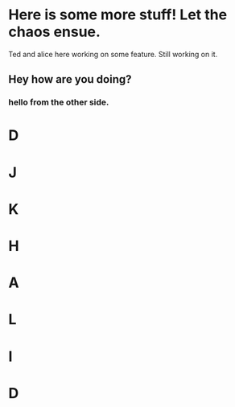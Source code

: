 

# Here is some more stuff!  Let the chaos ensue.
Ted and alice here working on some feature.
Still working on it.
## Hey how are you doing?
### hello from the other side.  


# D
# J 
# 
# K
# H
# A
# L
# I
# D